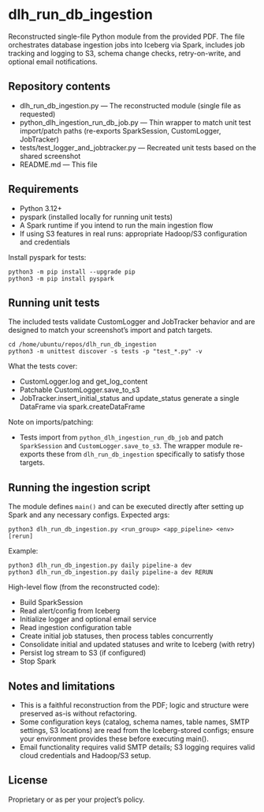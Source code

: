 # dlh_run_db_ingestion

Reconstructed single-file Python module from the provided PDF. The file orchestrates database ingestion jobs into Iceberg via Spark, includes job tracking and logging to S3, schema change checks, retry-on-write, and optional email notifications.

## Repository contents

- dlh_run_db_ingestion.py — The reconstructed module (single file as requested)
- python_dlh_ingestion_run_db_job.py — Thin wrapper to match unit test import/patch paths (re-exports SparkSession, CustomLogger, JobTracker)
- tests/test_logger_and_jobtracker.py — Recreated unit tests based on the shared screenshot
- README.md — This file

## Requirements

- Python 3.12+
- pyspark (installed locally for running unit tests)
- A Spark runtime if you intend to run the main ingestion flow
- If using S3 features in real runs: appropriate Hadoop/S3 configuration and credentials

Install pyspark for tests:
```
python3 -m pip install --upgrade pip
python3 -m pip install pyspark
```

## Running unit tests

The included tests validate CustomLogger and JobTracker behavior and are designed to match your screenshot’s import and patch targets.

```
cd /home/ubuntu/repos/dlh_run_db_ingestion
python3 -m unittest discover -s tests -p "test_*.py" -v
```

What the tests cover:
- CustomLogger.log and get_log_content
- Patchable CustomLogger.save_to_s3
- JobTracker.insert_initial_status and update_status generate a single DataFrame via spark.createDataFrame

Note on imports/patching:
- Tests import from `python_dlh_ingestion_run_db_job` and patch `SparkSession` and `CustomLogger.save_to_s3`. The wrapper module re-exports these from `dlh_run_db_ingestion` specifically to satisfy those targets.

## Running the ingestion script

The module defines `main()` and can be executed directly after setting up Spark and any necessary configs. Expected args:

```
python3 dlh_run_db_ingestion.py <run_group> <app_pipeline> <env> [rerun]
```

Example:
```
python3 dlh_run_db_ingestion.py daily pipeline-a dev
python3 dlh_run_db_ingestion.py daily pipeline-a dev RERUN
```

High-level flow (from the reconstructed code):
- Build SparkSession
- Read alert/config from Iceberg
- Initialize logger and optional email service
- Read ingestion configuration table
- Create initial job statuses, then process tables concurrently
- Consolidate initial and updated statuses and write to Iceberg (with retry)
- Persist log stream to S3 (if configured)
- Stop Spark

## Notes and limitations

- This is a faithful reconstruction from the PDF; logic and structure were preserved as-is without refactoring.
- Some configuration keys (catalog, schema names, table names, SMTP settings, S3 locations) are read from the Iceberg-stored configs; ensure your environment provides these before executing main().
- Email functionality requires valid SMTP details; S3 logging requires valid cloud credentials and Hadoop/S3 setup.

## License

Proprietary or as per your project’s policy. 
